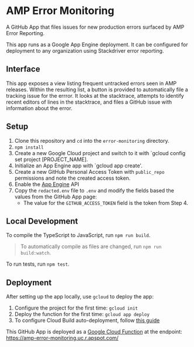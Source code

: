 AMP Error Monitoring
==============

A GitHub App that files issues for new production errors surfaced by AMP Error Reporting.

This app runs as a Google App Engine deployment. It can be configured for deployment to any organization using Stackdriver error reporting.

Interface
---------

This app exposes a view listing frequent untracked errors seen in AMP releases. Within the resulting list, a button is provided to automatically file a tracking issue for the errror. It looks at the stacktrace, attempts to identify recent editors of lines in the stacktrace, and files a GitHub issue with information about the error.

Setup
-----

1. Clone this repository and `cd` into the `error-monitoring` directory.
2. `npm install`
3. Create a new Google Cloud project and switch to it with `gcloud config set project [PROJECT_NAME].
4. Initialize an App Engine app with `gcloud app create'.
5. Create a new GitHub Personal Access Token with `public_repo` permissions and note the created access token.
6. Enable the [App Engine](https://pantheon.corp.google.com/flows/enableapi?apiid=appengine) API
7. Copy the `redacted.env` file to `.env` and modify the fields based the values from the GitHub App page:
   * The value for the `GITHUB_ACCESS_TOKEN` field is the token from Step 4.

Local Development
-----------------

To compile the TypeScript to JavaScript, run `npm run build`.
> To automatically compile as files are changed, run `npm run build:watch`.

To run tests, run `npm test`.

Deployment
----------

After setting up the app locally, use `gcloud` to deploy the app:

1. Configure the project for the first time: `gcloud init`
2. Deploy the function for the first time: `gcloud app deploy`
3. To configure Cloud Build auto-deployment, follow [this guide](https://github.com/ampproject/amp-github-apps/blob/master/DEPLOYMENT.md)

This GitHub App is deployed as a [Google Cloud Function](https://cloud.google.com/functions/docs/) at the endpoint: https://amp-error-monitoring.uc.r.apspot.com/
